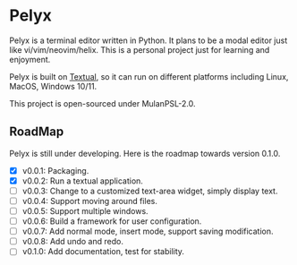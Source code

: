 # Pelyx

Pelyx is a terminal editor written in Python. It plans to be a modal editor just like vi/vim/neovim/helix. This is a personal project just for learning and enjoyment.

Pelyx is built on [Textual](https://textual.textualize.io/), so it can run on different platforms including Linux, MacOS, Windows 10/11.

This project is open-sourced under MulanPSL-2.0.

## RoadMap

Pelyx is still under developing. Here is the roadmap towards version 0.1.0.

- [x] v0.0.1: Packaging.
- [x] v0.0.2: Run a textual application.
- [ ] v0.0.3: Change to a customized text-area widget, simply display text.
- [ ] v0.0.4: Support moving around files.
- [ ] v0.0.5: Support multiple windows.
- [ ] v0.0.6: Build a framework for user configuration.
- [ ] v0.0.7: Add normal mode, insert mode, support saving modification.
- [ ] v0.0.8: Add undo and redo.
- [ ] v0.1.0: Add documentation, test for stability.

